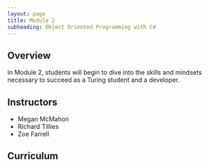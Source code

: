 ```yaml
---
layout: page
title: Module 2
subheading: Object Oriented Programming with C#
---
```


## Overview

In Module 2, students will begin to dive into the skills and mindsets necessary to succeed as a Turing student and a developer.

## Instructors

* Megan McMahon
* Richard Tillies
* Zoe Farrell

## Curriculum

<!-- 
### Week 1

* Error Handling: [Prep](./preparation/Week1/ErrorHandling) &#124; [Lesson](./lessons/Week1/ErrorHandling) &#124; [Lab](./labs/Week1/ErrorHandling) 
* Refactoring Patterns: [Prep](./preparation/Week1/RefactoringPatterns) &#124; [Lesson](./lessons/Week1/RefactoringPatterns) &#124; [Lab](./labs/Week1/RefactoringPatterns)
* [PD: Talking While Coding](./lessons/Week1/TalkingWhileCoding)-->
